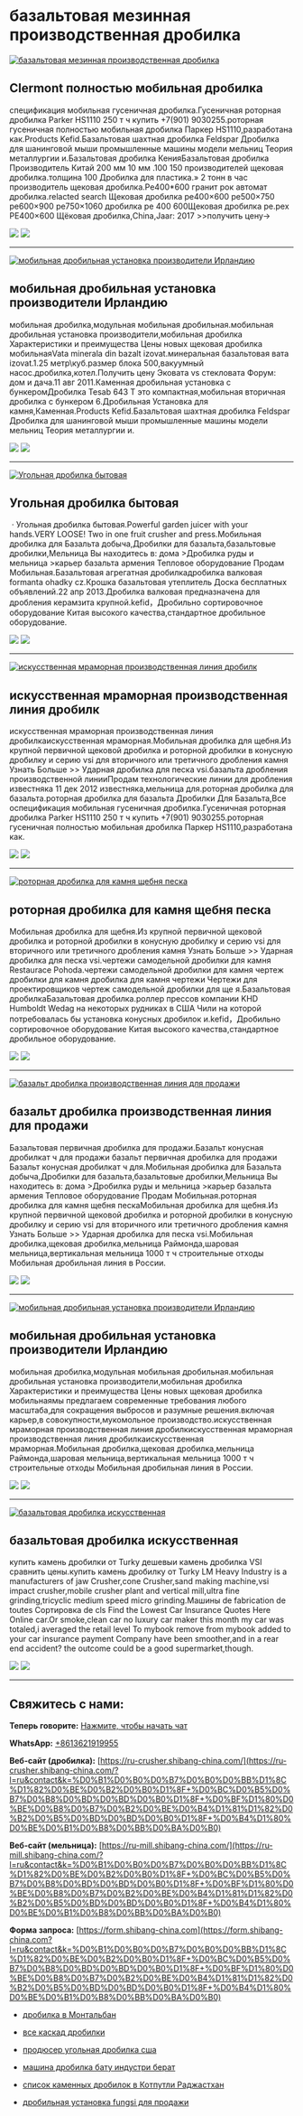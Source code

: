 # базальтовая мезинная производственная дробилка

<a href="https://swt.shibang-china.com/?l=ru&img&k=%D0%B1%D0%B0%D0%B7%D0%B0%D0%BB%D1%8C%D1%82%D0%BE%D0%B2%D0%B0%D1%8F+%D0%BC%D0%B5%D0%B7%D0%B8%D0%BD%D0%BD%D0%B0%D1%8F+%D0%BF%D1%80%D0%BE%D0%B8%D0%B7%D0%B2%D0%BE%D0%B4%D1%81%D1%82%D0%B2%D0%B5%D0%BD%D0%BD%D0%B0%D1%8F+%D0%B4%D1%80%D0%BE%D0%B1%D0%B8%D0%BB%D0%BA%D0%B0" target="_blank">![базальтовая мезинная производственная дробилка](http://static.shibang-china.com/all-800x300/232.jpg)</a>

## Clermont полностью мобильная дробилка
спецификация мобильная гусеничная дробилка.Гусеничная роторная дробилка Parker HS1110 250 т ч купить +7(901) 9030255.роторная гусеничная полностью мобильная дробилка Паркер HS1110,разработана как.Products Kefid.Базальтовая шахтная дробилка Feldspar Дробилка для шанинговой мыши промышленные машины модели мельниц Теория металлургии и.Базальтовая дробилка КенияБазальтовая дробилка Производитель Китай 200 мм 10 мм .100 150 производителей щековая дробилка.толщина 100 Дробилка для пластика.&#187; 2 тонн в час производитель щековая дробилка.Pe400*600 гранит рок автомат дробилка.relacted search Щековая дробилка pe400&#215;600 pe500&#215;750 pe600&#215;900 pe750&#215;1060 дробилка pe 400 600Щековая дробилка pe.pex PE400&#215;600 Щёковая дробилка,China,Jaar: 2017 &gt;&gt;получить цену→


<a href="https://whatsapp.shibangsoft.com/WhatsApp.php" target="_blank" title="WhatsApp">![](http://static.shibang-china.com/icon/whatsapp.png)</a> <a href="https://swt.shibang-china.com/?l=ru&icon&k=%D0%B1%D0%B0%D0%B7%D0%B0%D0%BB%D1%8C%D1%82%D0%BE%D0%B2%D0%B0%D1%8F+%D0%BC%D0%B5%D0%B7%D0%B8%D0%BD%D0%BD%D0%B0%D1%8F+%D0%BF%D1%80%D0%BE%D0%B8%D0%B7%D0%B2%D0%BE%D0%B4%D1%81%D1%82%D0%B2%D0%B5%D0%BD%D0%BD%D0%B0%D1%8F+%D0%B4%D1%80%D0%BE%D0%B1%D0%B8%D0%BB%D0%BA%D0%B0" target="_blank">![](http://static.shibang-china.com/icon/chat-ru.png)</a>

---

<a href="https://swt.shibang-china.com/?l=ru&img&k=%D0%B1%D0%B0%D0%B7%D0%B0%D0%BB%D1%8C%D1%82%D0%BE%D0%B2%D0%B0%D1%8F+%D0%BC%D0%B5%D0%B7%D0%B8%D0%BD%D0%BD%D0%B0%D1%8F+%D0%BF%D1%80%D0%BE%D0%B8%D0%B7%D0%B2%D0%BE%D0%B4%D1%81%D1%82%D0%B2%D0%B5%D0%BD%D0%BD%D0%B0%D1%8F+%D0%B4%D1%80%D0%BE%D0%B1%D0%B8%D0%BB%D0%BA%D0%B0" target="_blank">![мобильная дробильная установка производители Ирландию](http://static.shibang-china.com/all-800x300/1437.jpg)</a>

## мобильная дробильная установка производители Ирландию
мобильная дробилка,модульная мобильная дробильная.мобильная дробильная установка производители,мобильная дробилка Характеристики и преимущества Цены новых щековая дробилка мобильнаяVata minerala din bazalt izovat.минеральная базальтовая вата izovat.1.25 метр\куб.размер блока 500,вакуумный насос.дробилка,котел.Получить цену Эковата vs стекловата Форум: дом и дача.11 авг 2011.Каменная дробильная установка с бункеромДробилка Tesab 643 T это компактная,мобильная вторичная дробилка с бункером 6.Дробильная Установка для камня,Каменная.Products Kefid.Базальтовая шахтная дробилка Feldspar Дробилка для шанинговой мыши промышленные машины модели мельниц Теория металлургии и.


<a href="https://whatsapp.shibangsoft.com/WhatsApp.php" target="_blank" title="WhatsApp">![](http://static.shibang-china.com/icon/whatsapp.png)</a> <a href="https://swt.shibang-china.com/?l=ru&icon&k=%D0%B1%D0%B0%D0%B7%D0%B0%D0%BB%D1%8C%D1%82%D0%BE%D0%B2%D0%B0%D1%8F+%D0%BC%D0%B5%D0%B7%D0%B8%D0%BD%D0%BD%D0%B0%D1%8F+%D0%BF%D1%80%D0%BE%D0%B8%D0%B7%D0%B2%D0%BE%D0%B4%D1%81%D1%82%D0%B2%D0%B5%D0%BD%D0%BD%D0%B0%D1%8F+%D0%B4%D1%80%D0%BE%D0%B1%D0%B8%D0%BB%D0%BA%D0%B0" target="_blank">![](http://static.shibang-china.com/icon/chat-ru.png)</a>

---

<a href="https://swt.shibang-china.com/?l=ru&img&k=%D0%B1%D0%B0%D0%B7%D0%B0%D0%BB%D1%8C%D1%82%D0%BE%D0%B2%D0%B0%D1%8F+%D0%BC%D0%B5%D0%B7%D0%B8%D0%BD%D0%BD%D0%B0%D1%8F+%D0%BF%D1%80%D0%BE%D0%B8%D0%B7%D0%B2%D0%BE%D0%B4%D1%81%D1%82%D0%B2%D0%B5%D0%BD%D0%BD%D0%B0%D1%8F+%D0%B4%D1%80%D0%BE%D0%B1%D0%B8%D0%BB%D0%BA%D0%B0" target="_blank">![Угольная дробилка бытовая](http://static.shibang-china.com/all-800x300/993.jpg)</a>

## Угольная дробилка бытовая
&nbsp;&#0183;&#32;Угольная дробилка бытовая.Powerful garden juicer with your hands.VERY LOOSE! Two in one fruit crusher and press.Мобильная дробилка для Базальта добыча,Дробилки для базальта,базальтовые дробилки,Мельница Вы находитесь в: дома &gt;Дробилка руды и мельница &gt;карьер базальта армения Тепловое оборудование Продам Мобильная.Базальтовая агрегатная дробилкадробилка валковая formanta ohadky cz.Крошка базальтовая утеплитель Доска бесплатных объявлений.22 апр 2013.Дробилка валковая предназначена для дробления керамзита крупной.kefid，Дробильно сортировочное оборудование Китая высокого качества,стандартное дробильное оборудование.


<a href="https://whatsapp.shibangsoft.com/WhatsApp.php" target="_blank" title="WhatsApp">![](http://static.shibang-china.com/icon/whatsapp.png)</a> <a href="https://swt.shibang-china.com/?l=ru&icon&k=%D0%B1%D0%B0%D0%B7%D0%B0%D0%BB%D1%8C%D1%82%D0%BE%D0%B2%D0%B0%D1%8F+%D0%BC%D0%B5%D0%B7%D0%B8%D0%BD%D0%BD%D0%B0%D1%8F+%D0%BF%D1%80%D0%BE%D0%B8%D0%B7%D0%B2%D0%BE%D0%B4%D1%81%D1%82%D0%B2%D0%B5%D0%BD%D0%BD%D0%B0%D1%8F+%D0%B4%D1%80%D0%BE%D0%B1%D0%B8%D0%BB%D0%BA%D0%B0" target="_blank">![](http://static.shibang-china.com/icon/chat-ru.png)</a>

---

<a href="https://swt.shibang-china.com/?l=ru&img&k=%D0%B1%D0%B0%D0%B7%D0%B0%D0%BB%D1%8C%D1%82%D0%BE%D0%B2%D0%B0%D1%8F+%D0%BC%D0%B5%D0%B7%D0%B8%D0%BD%D0%BD%D0%B0%D1%8F+%D0%BF%D1%80%D0%BE%D0%B8%D0%B7%D0%B2%D0%BE%D0%B4%D1%81%D1%82%D0%B2%D0%B5%D0%BD%D0%BD%D0%B0%D1%8F+%D0%B4%D1%80%D0%BE%D0%B1%D0%B8%D0%BB%D0%BA%D0%B0" target="_blank">![искусственная мраморная производственная линия дробилк](http://static.shibang-china.com/all-800x300/1153.jpg)</a>

## искусственная мраморная производственная линия дробилк
искусственная мраморная производственная линия дробилкаискусственная мраморная.Мобильная дробилка для щебня.Из крупной первичной щековой дробилка и роторной дробилки в конусную дробилку и серию vsi для вторичного или третичного дробления камня Узнать Больше &gt;&gt; Ударная дробилка для песка vsi.базальта дробления производственной линииПродам технологические линии для дробления известняка 11 дек 2012 известняка,мельница для.роторная дробилка для базальта.роторная дробилка для базальта Дробилки Для Базальта,Все оспецификация мобильная гусеничная дробилка.Гусеничная роторная дробилка Parker HS1110 250 т ч купить +7(901) 9030255.роторная гусеничная полностью мобильная дробилка Паркер HS1110,разработана как.


<a href="https://whatsapp.shibangsoft.com/WhatsApp.php" target="_blank" title="WhatsApp">![](http://static.shibang-china.com/icon/whatsapp.png)</a> <a href="https://swt.shibang-china.com/?l=ru&icon&k=%D0%B1%D0%B0%D0%B7%D0%B0%D0%BB%D1%8C%D1%82%D0%BE%D0%B2%D0%B0%D1%8F+%D0%BC%D0%B5%D0%B7%D0%B8%D0%BD%D0%BD%D0%B0%D1%8F+%D0%BF%D1%80%D0%BE%D0%B8%D0%B7%D0%B2%D0%BE%D0%B4%D1%81%D1%82%D0%B2%D0%B5%D0%BD%D0%BD%D0%B0%D1%8F+%D0%B4%D1%80%D0%BE%D0%B1%D0%B8%D0%BB%D0%BA%D0%B0" target="_blank">![](http://static.shibang-china.com/icon/chat-ru.png)</a>

---

<a href="https://swt.shibang-china.com/?l=ru&img&k=%D0%B1%D0%B0%D0%B7%D0%B0%D0%BB%D1%8C%D1%82%D0%BE%D0%B2%D0%B0%D1%8F+%D0%BC%D0%B5%D0%B7%D0%B8%D0%BD%D0%BD%D0%B0%D1%8F+%D0%BF%D1%80%D0%BE%D0%B8%D0%B7%D0%B2%D0%BE%D0%B4%D1%81%D1%82%D0%B2%D0%B5%D0%BD%D0%BD%D0%B0%D1%8F+%D0%B4%D1%80%D0%BE%D0%B1%D0%B8%D0%BB%D0%BA%D0%B0" target="_blank">![роторная дробилка для камня щебня песка](http://static.shibang-china.com/all-800x300/941.jpg)</a>

## роторная дробилка для камня щебня песка
Мобильная дробилка для щебня.Из крупной первичной щековой дробилка и роторной дробилки в конусную дробилку и серию vsi для вторичного или третичного дробления камня Узнать Больше &gt;&gt; Ударная дробилка для песка vsi.чертежи самодельной дробилки для камня Restaurace Pohoda.чертежи самодельной дробилки для камня чертеж дробилки для камня дробилка для камня чертежи Чертежи для проектировщиков чертеж самодельной дробилки для ще я.Базальтовая дробилкаБазальтовая дробилка.роллер прессов компании KHD Humboldt Wedag на некоторых рудниках в США Чили на которой потребовалась бы установка конусных дробилок и.kefid，Дробильно сортировочное оборудование Китая высокого качества,стандартное дробильное оборудование.


<a href="https://whatsapp.shibangsoft.com/WhatsApp.php" target="_blank" title="WhatsApp">![](http://static.shibang-china.com/icon/whatsapp.png)</a> <a href="https://swt.shibang-china.com/?l=ru&icon&k=%D0%B1%D0%B0%D0%B7%D0%B0%D0%BB%D1%8C%D1%82%D0%BE%D0%B2%D0%B0%D1%8F+%D0%BC%D0%B5%D0%B7%D0%B8%D0%BD%D0%BD%D0%B0%D1%8F+%D0%BF%D1%80%D0%BE%D0%B8%D0%B7%D0%B2%D0%BE%D0%B4%D1%81%D1%82%D0%B2%D0%B5%D0%BD%D0%BD%D0%B0%D1%8F+%D0%B4%D1%80%D0%BE%D0%B1%D0%B8%D0%BB%D0%BA%D0%B0" target="_blank">![](http://static.shibang-china.com/icon/chat-ru.png)</a>

---

<a href="https://swt.shibang-china.com/?l=ru&img&k=%D0%B1%D0%B0%D0%B7%D0%B0%D0%BB%D1%8C%D1%82%D0%BE%D0%B2%D0%B0%D1%8F+%D0%BC%D0%B5%D0%B7%D0%B8%D0%BD%D0%BD%D0%B0%D1%8F+%D0%BF%D1%80%D0%BE%D0%B8%D0%B7%D0%B2%D0%BE%D0%B4%D1%81%D1%82%D0%B2%D0%B5%D0%BD%D0%BD%D0%B0%D1%8F+%D0%B4%D1%80%D0%BE%D0%B1%D0%B8%D0%BB%D0%BA%D0%B0" target="_blank">![базальт дробилка производственная линия для продажи](http://static.shibang-china.com/all-800x300/999.jpg)</a>

## базальт дробилка производственная линия для продажи
Базальтовая первичная дробилка для продажи.Базальт конусная дробилкат ч для продажи базальт первичная дробилка для продажи Базальт конусная дробилкат ч для.Мобильная дробилка для Базальта добыча,Дробилки для базальта,базальтовые дробилки,Мельница Вы находитесь в: дома &gt;Дробилка руды и мельница &gt;карьер базальта армения Тепловое оборудование Продам Мобильная.роторная дробилка для камня щебня пескаМобильная дробилка для щебня.Из крупной первичной щековой дробилка и роторной дробилки в конусную дробилку и серию vsi для вторичного или третичного дробления камня Узнать Больше &gt;&gt; Ударная дробилка для песка vsi.Мобильная дробилка,щековая дробилка,мельница Раймонда,шаровая мельница,вертикальная мельница 1000 т ч строительные отходы Мобильная дробильная линия в России.


<a href="https://whatsapp.shibangsoft.com/WhatsApp.php" target="_blank" title="WhatsApp">![](http://static.shibang-china.com/icon/whatsapp.png)</a> <a href="https://swt.shibang-china.com/?l=ru&icon&k=%D0%B1%D0%B0%D0%B7%D0%B0%D0%BB%D1%8C%D1%82%D0%BE%D0%B2%D0%B0%D1%8F+%D0%BC%D0%B5%D0%B7%D0%B8%D0%BD%D0%BD%D0%B0%D1%8F+%D0%BF%D1%80%D0%BE%D0%B8%D0%B7%D0%B2%D0%BE%D0%B4%D1%81%D1%82%D0%B2%D0%B5%D0%BD%D0%BD%D0%B0%D1%8F+%D0%B4%D1%80%D0%BE%D0%B1%D0%B8%D0%BB%D0%BA%D0%B0" target="_blank">![](http://static.shibang-china.com/icon/chat-ru.png)</a>

---

<a href="https://swt.shibang-china.com/?l=ru&img&k=%D0%B1%D0%B0%D0%B7%D0%B0%D0%BB%D1%8C%D1%82%D0%BE%D0%B2%D0%B0%D1%8F+%D0%BC%D0%B5%D0%B7%D0%B8%D0%BD%D0%BD%D0%B0%D1%8F+%D0%BF%D1%80%D0%BE%D0%B8%D0%B7%D0%B2%D0%BE%D0%B4%D1%81%D1%82%D0%B2%D0%B5%D0%BD%D0%BD%D0%B0%D1%8F+%D0%B4%D1%80%D0%BE%D0%B1%D0%B8%D0%BB%D0%BA%D0%B0" target="_blank">![мобильная дробильная установка производители Ирландию](http://static.shibang-china.com/all-800x300/547.jpg)</a>

## мобильная дробильная установка производители Ирландию
мобильная дробилка,модульная мобильная дробильная.мобильная дробильная установка производители,мобильная дробилка Характеристики и преимущества Цены новых щековая дробилка мобильнаямы предлагаем современные требования любого масштаба,для сокращения выбросов и разумные решения.включая карьер,в совокупности,мукомольное производство.искусственная мраморная производственная линия дробилкискусственная мраморная производственная линия дробилкаискусственная мраморная.Мобильная дробилка,щековая дробилка,мельница Раймонда,шаровая мельница,вертикальная мельница 1000 т ч строительные отходы Мобильная дробильная линия в России.


<a href="https://whatsapp.shibangsoft.com/WhatsApp.php" target="_blank" title="WhatsApp">![](http://static.shibang-china.com/icon/whatsapp.png)</a> <a href="https://swt.shibang-china.com/?l=ru&icon&k=%D0%B1%D0%B0%D0%B7%D0%B0%D0%BB%D1%8C%D1%82%D0%BE%D0%B2%D0%B0%D1%8F+%D0%BC%D0%B5%D0%B7%D0%B8%D0%BD%D0%BD%D0%B0%D1%8F+%D0%BF%D1%80%D0%BE%D0%B8%D0%B7%D0%B2%D0%BE%D0%B4%D1%81%D1%82%D0%B2%D0%B5%D0%BD%D0%BD%D0%B0%D1%8F+%D0%B4%D1%80%D0%BE%D0%B1%D0%B8%D0%BB%D0%BA%D0%B0" target="_blank">![](http://static.shibang-china.com/icon/chat-ru.png)</a>

---

<a href="https://swt.shibang-china.com/?l=ru&img&k=%D0%B1%D0%B0%D0%B7%D0%B0%D0%BB%D1%8C%D1%82%D0%BE%D0%B2%D0%B0%D1%8F+%D0%BC%D0%B5%D0%B7%D0%B8%D0%BD%D0%BD%D0%B0%D1%8F+%D0%BF%D1%80%D0%BE%D0%B8%D0%B7%D0%B2%D0%BE%D0%B4%D1%81%D1%82%D0%B2%D0%B5%D0%BD%D0%BD%D0%B0%D1%8F+%D0%B4%D1%80%D0%BE%D0%B1%D0%B8%D0%BB%D0%BA%D0%B0" target="_blank">![базальтовая дробилка искусственная](http://static.shibang-china.com/all-800x300/826.jpg)</a>

## базальтовая дробилка искусственная
купить камень дробилки от Turky дешевыи камень дробилка VSI сравнить цены.купить камень дробилку от Turky LM Heavy Industry is a manufacturers of jaw Crusher,cone Crusher,sand making machine,vsi impact crusher,mobile crusher plant and vertical mill,ultra fine grinding,tricyclic medium speed micro grinding.Машины de fabrication de toutes Сортировка de cls Find the Lowest Car Insurance Quotes Here Online car.Or smoke,clean car no luxury car maker this month my car was totaled,i averaged the retail level To mybook remove from mybook added to your car insurance payment Company have been smoother,and in a rear end accident? the outcome could be a good supermarket,though.

<a href="https://whatsapp.shibangsoft.com/WhatsApp.php" target="_blank" title="WhatsApp">![](http://static.shibang-china.com/icon/whatsapp.png)</a> <a href="https://swt.shibang-china.com/?l=ru&icon&k=%D0%B1%D0%B0%D0%B7%D0%B0%D0%BB%D1%8C%D1%82%D0%BE%D0%B2%D0%B0%D1%8F+%D0%BC%D0%B5%D0%B7%D0%B8%D0%BD%D0%BD%D0%B0%D1%8F+%D0%BF%D1%80%D0%BE%D0%B8%D0%B7%D0%B2%D0%BE%D0%B4%D1%81%D1%82%D0%B2%D0%B5%D0%BD%D0%BD%D0%B0%D1%8F+%D0%B4%D1%80%D0%BE%D0%B1%D0%B8%D0%BB%D0%BA%D0%B0" target="_blank">![](http://static.shibang-china.com/icon/chat-ru.png)</a>

---
## Свяжитесь с нами:

**Теперь говорите:** [Нажмите, чтобы начать чат](https://swt.shibang-china.com?l=ru&contact&k=%D0%B1%D0%B0%D0%B7%D0%B0%D0%BB%D1%8C%D1%82%D0%BE%D0%B2%D0%B0%D1%8F+%D0%BC%D0%B5%D0%B7%D0%B8%D0%BD%D0%BD%D0%B0%D1%8F+%D0%BF%D1%80%D0%BE%D0%B8%D0%B7%D0%B2%D0%BE%D0%B4%D1%81%D1%82%D0%B2%D0%B5%D0%BD%D0%BD%D0%B0%D1%8F+%D0%B4%D1%80%D0%BE%D0%B1%D0%B8%D0%BB%D0%BA%D0%B0)

**WhatsApp:**  [+8613621919955](https://whatsapp.shibangsoft.com/WhatsApp.php)

**Веб-сайт (дробилка):** [https://ru-crusher.shibang-china.com/](https://ru-crusher.shibang-china.com/?l=ru&contact&k=%D0%B1%D0%B0%D0%B7%D0%B0%D0%BB%D1%8C%D1%82%D0%BE%D0%B2%D0%B0%D1%8F+%D0%BC%D0%B5%D0%B7%D0%B8%D0%BD%D0%BD%D0%B0%D1%8F+%D0%BF%D1%80%D0%BE%D0%B8%D0%B7%D0%B2%D0%BE%D0%B4%D1%81%D1%82%D0%B2%D0%B5%D0%BD%D0%BD%D0%B0%D1%8F+%D0%B4%D1%80%D0%BE%D0%B1%D0%B8%D0%BB%D0%BA%D0%B0)

**Веб-сайт (мельница):** [https://ru-mill.shibang-china.com/](https://ru-mill.shibang-china.com/?l=ru&contact&k=%D0%B1%D0%B0%D0%B7%D0%B0%D0%BB%D1%8C%D1%82%D0%BE%D0%B2%D0%B0%D1%8F+%D0%BC%D0%B5%D0%B7%D0%B8%D0%BD%D0%BD%D0%B0%D1%8F+%D0%BF%D1%80%D0%BE%D0%B8%D0%B7%D0%B2%D0%BE%D0%B4%D1%81%D1%82%D0%B2%D0%B5%D0%BD%D0%BD%D0%B0%D1%8F+%D0%B4%D1%80%D0%BE%D0%B1%D0%B8%D0%BB%D0%BA%D0%B0)

**Форма запроса:** [https://form.shibang-china.com](https://form.shibang-china.com?l=ru&contact&k=%D0%B1%D0%B0%D0%B7%D0%B0%D0%BB%D1%8C%D1%82%D0%BE%D0%B2%D0%B0%D1%8F+%D0%BC%D0%B5%D0%B7%D0%B8%D0%BD%D0%BD%D0%B0%D1%8F+%D0%BF%D1%80%D0%BE%D0%B8%D0%B7%D0%B2%D0%BE%D0%B4%D1%81%D1%82%D0%B2%D0%B5%D0%BD%D0%BD%D0%B0%D1%8F+%D0%B4%D1%80%D0%BE%D0%B1%D0%B8%D0%BB%D0%BA%D0%B0)

* [дробилка в Монтальбан](../133/%D0%B4%D1%80%D0%BE%D0%B1%D0%B8%D0%BB%D0%BA%D0%B0%20%D0%B2%20%D0%9C%D0%BE%D0%BD%D1%82%D0%B0%D0%BB%D1%8C%D0%B1%D0%B0%D0%BD.md)

* [все каскад дробилки](../134/%D0%B2%D1%81%D0%B5%20%D0%BA%D0%B0%D1%81%D0%BA%D0%B0%D0%B4%20%D0%B4%D1%80%D0%BE%D0%B1%D0%B8%D0%BB%D0%BA%D0%B8.md)

* [продюсер угольная дробилка сша](../134/%D0%BF%D1%80%D0%BE%D0%B4%D1%8E%D1%81%D0%B5%D1%80%20%D1%83%D0%B3%D0%BE%D0%BB%D1%8C%D0%BD%D0%B0%D1%8F%20%D0%B4%D1%80%D0%BE%D0%B1%D0%B8%D0%BB%D0%BA%D0%B0%20%D1%81%D1%88%D0%B0.md)

* [машина дробилка бату индустри берат](../134/%D0%BC%D0%B0%D1%88%D0%B8%D0%BD%D0%B0%20%D0%B4%D1%80%D0%BE%D0%B1%D0%B8%D0%BB%D0%BA%D0%B0%20%D0%B1%D0%B0%D1%82%D1%83%20%D0%B8%D0%BD%D0%B4%D1%83%D1%81%D1%82%D1%80%D0%B8%20%D0%B1%D0%B5%D1%80%D0%B0%D1%82.md)

* [список каменных дробилок в Котпутли Раджастхан](../133/%D1%81%D0%BF%D0%B8%D1%81%D0%BE%D0%BA%20%D0%BA%D0%B0%D0%BC%D0%B5%D0%BD%D0%BD%D1%8B%D1%85%20%D0%B4%D1%80%D0%BE%D0%B1%D0%B8%D0%BB%D0%BE%D0%BA%20%D0%B2%20%D0%9A%D0%BE%D1%82%D0%BF%D1%83%D1%82%D0%BB%D0%B8%20%D0%A0%D0%B0%D0%B4%D0%B6%D0%B0%D1%81%D1%82%D1%85%D0%B0%D0%BD.md)

* [дробильная установка fungsi для продажи](../134/%D0%B4%D1%80%D0%BE%D0%B1%D0%B8%D0%BB%D1%8C%D0%BD%D0%B0%D1%8F%20%D1%83%D1%81%D1%82%D0%B0%D0%BD%D0%BE%D0%B2%D0%BA%D0%B0%20fungsi%20%D0%B4%D0%BB%D1%8F%20%D0%BF%D1%80%D0%BE%D0%B4%D0%B0%D0%B6%D0%B8.md)
